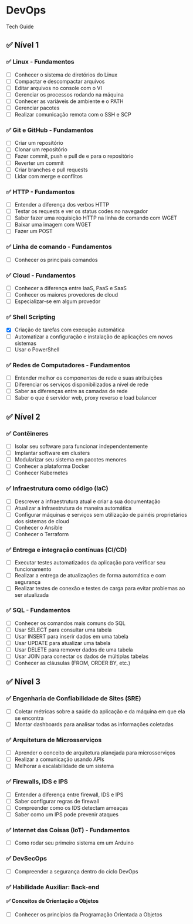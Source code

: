 # DevOps
Tech Guide

## ✅ Nível 1  

### ✅ Linux - Fundamentos  
- [ ] Conhecer o sistema de diretórios do Linux  
- [ ] Compactar e descompactar arquivos  
- [ ] Editar arquivos no console com o VI  
- [ ] Gerenciar os processos rodando na máquina  
- [ ] Conhecer as variáveis de ambiente e o PATH  
- [ ] Gerenciar pacotes  
- [ ] Realizar comunicação remota com o SSH e SCP  

### ✅ Git e GitHub - Fundamentos  
- [ ] Criar um repositório  
- [ ] Clonar um repositório  
- [ ] Fazer commit, push e pull de e para o repositório  
- [ ] Reverter um commit  
- [ ] Criar branches e pull requests  
- [ ] Lidar com merge e conflitos  

### ✅ HTTP - Fundamentos  
- [ ] Entender a diferença dos verbos HTTP  
- [ ] Testar os requests e ver os status codes no navegador  
- [ ] Saber fazer uma requisição HTTP na linha de comando com WGET  
- [ ] Baixar uma imagem com WGET  
- [ ] Fazer um POST  

### ✅ Linha de comando - Fundamentos  
- [ ] Conhecer os principais comandos  

### ✅ Cloud - Fundamentos  
- [ ] Conhecer a diferença entre IaaS, PaaS e SaaS  
- [ ] Conhecer os maiores provedores de cloud  
- [ ] Especializar-se em algum provedor  

### ✅ Shell Scripting  
- [X] Criação de tarefas com execução automática  
- [ ] Automatizar a configuração e instalação de aplicações em novos sistemas  
- [ ] Usar o PowerShell  

### ✅ Redes de Computadores - Fundamentos  
- [ ] Entender melhor os componentes de rede e suas atribuições  
- [ ] Diferenciar os serviços disponibilizados a nível de rede  
- [ ] Saber as diferenças entre as camadas de rede  
- [ ] Saber o que é servidor web, proxy reverso e load balancer  

## ✅ Nível 2  

### ✅ Contêineres  
- [ ] Isolar seu software para funcionar independentemente  
- [ ] Implantar software em clusters  
- [ ] Modularizar seu sistema em pacotes menores  
- [ ] Conhecer a plataforma Docker  
- [ ] Conhecer Kubernetes  

### ✅ Infraestrutura como código (IaC)  
- [ ] Descrever a infraestrutura atual e criar a sua documentação  
- [ ] Atualizar a infraestrutura de maneira automática  
- [ ] Configurar máquinas e serviços sem utilização de painéis proprietários dos sistemas de cloud  
- [ ] Conhecer o Ansible  
- [ ] Conhecer o Terraform  

### ✅ Entrega e integração contínuas (CI/CD)  
- [ ] Executar testes automatizados da aplicação para verificar seu funcionamento  
- [ ] Realizar a entrega de atualizações de forma automática e com segurança  
- [ ] Realizar testes de conexão e testes de carga para evitar problemas ao ser atualizada  

### ✅ SQL - Fundamentos  
- [ ] Conhecer os comandos mais comuns do SQL  
- [ ] Usar SELECT para consultar uma tabela  
- [ ] Usar INSERT para inserir dados em uma tabela  
- [ ] Usar UPDATE para atualizar uma tabela  
- [ ] Usar DELETE para remover dados de uma tabela  
- [ ] Usar JOIN para conectar os dados de múltiplas tabelas  
- [ ] Conhecer as cláusulas (FROM, ORDER BY, etc.)  

## ✅ Nível 3  

### ✅ Engenharia de Confiabilidade de Sites (SRE)  
- [ ] Coletar métricas sobre a saúde da aplicação e da máquina em que ela se encontra  
- [ ] Montar dashboards para analisar todas as informações coletadas  

### ✅ Arquitetura de Microsserviços  
- [ ] Aprender o conceito de arquitetura planejada para microsserviços  
- [ ] Realizar a comunicação usando APIs  
- [ ] Melhorar a escalabilidade de um sistema  

### ✅ Firewalls, IDS e IPS  
- [ ] Entender a diferença entre firewall, IDS e IPS  
- [ ] Saber configurar regras de firewall  
- [ ] Compreender como os IDS detectam ameaças  
- [ ] Saber como um IPS pode prevenir ataques  

### ✅ Internet das Coisas (IoT) - Fundamentos  
- [ ] Como rodar seu primeiro sistema em um Arduino  

### ✅ DevSecOps  
- [ ] Compreender a segurança dentro do ciclo DevOps  

### ✅ Habilidade Auxiliar: Back-end  
#### ✅ Conceitos de Orientação a Objetos  
- [ ] Conhecer os princípios da Programação Orientada a Objetos  
